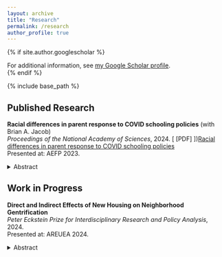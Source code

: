 ```yaml
---
layout: archive
title: "Research"
permalink: /research
author_profile: true
---
```


{% if site.author.googlescholar %}
  <div class="wordwrap">For additional information, see <a href="{{site.author.googlescholar}}">my Google Scholar profile</a>.</div>
{% endif %}

{% include base_path %}

## Published Research
**Racial differences in parent response to COVID schooling policies** (with Brian A. Jacob) <br>
_Proceedings of the National Academy of Sciences_, 2024. [ [PDF] ])[Racial differences in parent response to COVID schooling policies](https://micah-baum.github.io/files/baum-jacob-pnas-2024.pdf)<br>
Presented at: AEFP 2023. 
<details> <summary>Abstract</summary>  
This paper examines whether school COVID-19 policies influenced enrollment differently by student age and race/ethnicity. Unlike much prior research, we i) analyze enrollments for virtually the entire U.S. public school population for both the 2020–2021 and 2021–2022 school years, ii) compare enrollment trends within districts in order to isolate subgroup heterogeneity from district characteristics, and iii) account for district selection into preferred learning modes. Analyzing data on over 9,000 districts that serve more than 90% of public school students in the United States, we find enrollment responses to COVID policies differed notably. We find that White enrollments declined more than Black, Hispanic, and Asian enrollments in districts that started the 2020–2021 school year virtually, but in districts that started in-person the reverse was true: Non-White enrollments declined more than White enrollments. Moreover, Black, Hispanic, and Asian families responded more than White families to higher COVID-19 death rates in the months preceding the start of the 2021 school year. In 2021–2022, enrollment differences by the previous year’s learning mode persisted. Racial/ethnic differences did not vary by whether the district required masking in classrooms. These findings are consistent with the greater risk faced by communities of color during the pandemic and demonstrate an additional source of disparate impact from COVID policies.
</details>



## Work in Progress
**Direct and Indirect Effects of New Housing on Neighborhood Gentrification** <br>
_Peter Eckstein Prize for Interdisciplinary Research and Policy Analysis_, 2024. <br>
Presented at: AREUEA 2024. 
<details> <summary>Abstract</summary>  
Many US cities have recently loosened restrictions on land development to address housing shortages. While this theoretically reduces rents and benefits low-income households, household demand can also change when housing or resident characteristics change, making the equilibrium effects of expansions unclear. In this paper, I show that reforms that expand supply of desirable housing in desirable neighborhoods can have distributional consequences, improving the welfare of a city’s higher-income residents while making some lower-income residents worse-off. I study the effects of Houston’s 1998 minimum lot size reduction, which allowed construction of new, small single-family homes in the city’s downtown. Using new distributional synthetic con- trol methods, I estimate that the reform resulted in higher-income households moving downtown, poor families moving out, and rents increasing throughout Houston. Down- town neighborhood quality improved but low-income households did not benefit, living in similar neighborhoods further from downtown after the reform. These results show the importance of considering heterogeneity in households’ location and housing pref- erences when designing land-use reforms.
</details>

